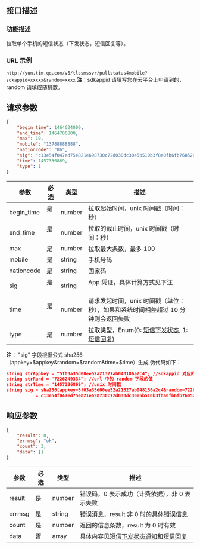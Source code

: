 ## 接口描述
### 功能描述
拉取单个手机的短信状态（下发状态，短信回复等）。

### URL 示例
`http://yun.tim.qq.com/v5/tlssmssvr/pullstatus4mobile?sdkappid=xxxxx&random=xxxx`
**注**：sdkappid 请填写您在云平台上申请到的，random 请填成随机数。


## 请求参数
```json
{
    "begin_time": 1464624000,
    "end_time": 1464706800,
    "max": 10,
    "mobile": "13788888888",
    "nationcode": "86",
    "sig": "c13e54f047ed75e821e698730c72d030dc30e5b510b3f8a0fb6fb7605283d7df",
    "time": 1457336869,
    "type": 1
}
```
| 参数       | 必选 | 类型   | 描述                                                               |
|------------|------|--------|--------------------------------------------------------------------|
| begin_time | 是   | number | 拉取起始时间，unix 时间戳（时间：秒）                                           |
| end_time   | 是   | number | 拉取的截止时间，unix 时间戳（时间：秒）                                         |
| max        | 是   | number | 拉取最大条数，最多 100                                              |
| mobile     | 是   | string | 手机号码                                                           |
| nationcode | 是   | string | 国家码                                                             |
| sig        | 是   | string | App 凭证，具体计算方式见下注                                       |
| time       | 是   | number | 请求发起时间，unix 时间戳（单位：秒），如果和系统时间相差超过 10 分钟则会返回失败 |
| type       | 是   | number |  拉取类型，Enum{0: [短信下发状态](/document/product/382/5807), 1: [短信回复](/document/product/382/5809)}                       |
**注**：
"sig" 字段根据公式 sha256（appkey=$appkey&random=$random&time=$time）生成
伪代码如下：
```json
string strAppkey = "5f03a35d00ee52a21327ab048186a2c4"; //sdkappid 对应的 appkey，需要业务方高度保密
string strRand = "7226249334"; //url 中的 random 字段的值
string strTime = "1457336869"; //unix 时间戳
string sig = sha256(appkey=5f03a35d00ee52a21327ab048186a2c4&random=7226249334&time=1457336869)
           = c13e54f047ed75e821e698730c72d030dc30e5b510b3f8a0fb6fb7605283d7df;
```

## 响应参数
```json
{
    "result": 0,
    "errmsg": "ok",
    "count": 3,
    "data": []
}
```
| 参数   | 必选 | 类型   | 描述                                     |
|--------|------|--------|------------------------------------------|
| result | 是   | number | 错误码，0 表示成功（计费依据），非 0 表示失败 |
| errmsg | 是   | string | 错误消息，result 非 0 时的具体错误信息      |
| count  | 是   | number | 返回的信息条数，result 为 0 时有效          |
| data   | 否   | array  | 具体内容见[短信下发状态通知](/document/product/382/5807)和[短信回复](/document/product/382/5809)   |


